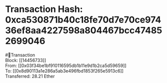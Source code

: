 
Transaction Hash: 0xca530871b40c18fe70d7e70ce97436ef8aa4227598a804467bcc474852699046
====================================================================================
  
#💸Transaction  
Block: [[14456733]]  
From: [[0x03f34be1bf910116595db1b11e9d1b2ca5d59659]]  
To: [[0x8d90113a1e286a5ab3e496fbd1853f265e5913c6]]  
Transferred: 28.21 Ether